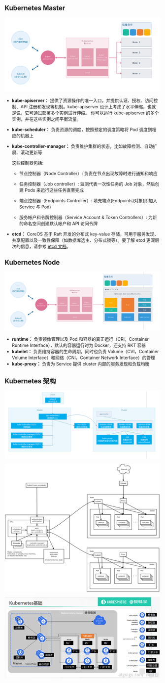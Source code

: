 ## Kubernetes Master

![20190531060523](assets/20190531060523.png)

- **kube-apiserver：** 提供了资源操作的唯一入口，并提供认证、授权、访问控制、API 注册和发现等机制。kube-apiserver 设计上考虑了水平伸缩，也就是说，它可通过部署多个实例进行伸缩。 你可以运行 kube-apiserver 的多个实例，并在这些实例之间平衡流量。

- **kube-scheduler：** 负责资源的调度，按照预定的调度策略将 Pod 调度到相应的机器上

- **kube-controller-manager：** 负责维护集群的状态，比如故障检测、自动扩展、滚动更新等

  这些控制器包括:

  - 节点控制器（Node Controller）: 负责在节点出现故障时进行通知和响应
  - 任务控制器（Job controller）: 监测代表一次性任务的 Job 对象，然后创建 Pods 来运行这些任务直至完成

  - 端点控制器（Endpoints Controller）: 填充端点(Endpoints)对象(即加入 Service 与 Pod)
  - 服务帐户和令牌控制器（Service Account & Token Controllers）: 为新的命名空间创建默认帐户和 API 访问令牌

- **etcd：** CoreOS 基于 Raft 开发的分布式 key-value 存储，可用于服务发现、共享配置以及一致性保障（如数据库选主、分布式锁等）。要了解 etcd 更深层次的信息，请参考 [etcd 文档](https://etcd.io/docs/)。

## Kubernetes Node

![20190531062141](assets/20190531062141.png)

- **runtime：** 负责镜像管理以及 Pod 和容器的真正运行（CRI，Container Runtime Interface），默认的容器运行时为 Docker，还支持 RKT 容器
- **kubelet：** 负责维持容器的生命周期，同时也负责 Volume（CVI，Container Volume Interface）和网络（CNI，Container Network Interface）的管理
- **kube-proxy：** 负责为 Service 提供 cluster 内部的服务发现和负载均衡

## Kubernetes 架构

![20190531065907](assets/20190531065907.png)

![kubernetes_architecture](assets/kubernetes_architecture.png)

![image](assets/image.png)

